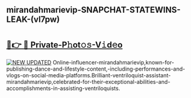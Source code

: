 ## mirandahmarievip-SNAPCHAT-STATEWINS-LEAK-(vl7pw)


# <h2><a href="https://mediaupload.pro?-20M">🔗👉 🔴 Private-P𝚑ot𝚘𝚜-V𝚒d𝚎o</a></h2>

[![NEW UPDATED](https://i.imgur.com/0qMVB7G.gif)](https://mediaupload.pro?-20M)
Online-influencer-mirandahmarievip,known-for-publishing-dance-and-lifestyle-content,-including-performances-and-vlogs-on-social-media-platforms.Brilliant-ventriloquist-assistant-mirandahmarievip,celebrated-for-their-exceptional-abilities-and-accomplishments-in-assisting-ventriloquists.  